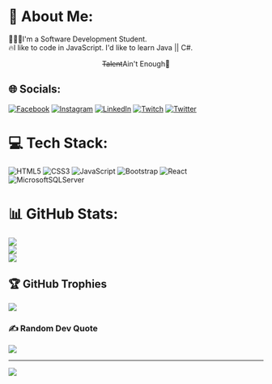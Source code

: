 # 💫 About Me:
👨🏻‍💻I'm a Software Development Student.<br>🔥I like to code in JavaScript. I'd like to learn Java || C#.<br><center><p><del>Talent</del>Ain't Enough👾</p></center>


## 🌐 Socials:
[![Facebook](https://img.shields.io/badge/Facebook-%231877F2.svg?logo=Facebook&logoColor=white)](https://facebook.com/jonathannlarios10) [![Instagram](https://img.shields.io/badge/Instagram-%23E4405F.svg?logo=Instagram&logoColor=white)](https://instagram.com/jonathannn_l) [![LinkedIn](https://img.shields.io/badge/LinkedIn-%230077B5.svg?logo=linkedin&logoColor=white)](https://linkedin.com/in/jonathan-larios-448b81244) [![Twitch](https://img.shields.io/badge/Twitch-%239146FF.svg?logo=Twitch&logoColor=white)](https://twitch.tv/LordJon4) [![Twitter](https://img.shields.io/badge/Twitter-%231DA1F2.svg?logo=Twitter&logoColor=white)](https://twitter.com/jonathanlariosv) 

# 💻 Tech Stack:
![HTML5](https://img.shields.io/badge/html5-%23E34F26.svg?style=flat-square&logo=html5&logoColor=white) ![CSS3](https://img.shields.io/badge/css3-%231572B6.svg?style=flat-square&logo=css3&logoColor=white) ![JavaScript](https://img.shields.io/badge/javascript-%23323330.svg?style=flat-square&logo=javascript&logoColor=%23F7DF1E) ![Bootstrap](https://img.shields.io/badge/bootstrap-%23563D7C.svg?style=flat-square&logo=bootstrap&logoColor=white) ![React](https://img.shields.io/badge/react-%2320232a.svg?style=flat-square&logo=react&logoColor=%2361DAFB) ![MicrosoftSQLServer](https://img.shields.io/badge/Microsoft%20SQL%20Sever-CC2927?style=flat-square&logo=microsoft%20sql%20server&logoColor=white)
# 📊 GitHub Stats:
![](https://github-readme-stats.vercel.app/api?username=JonathanEKP&theme=highcontrast&hide_border=true&include_all_commits=true&count_private=true)<br/>
![](https://github-readme-streak-stats.herokuapp.com/?user=JonathanEKP&theme=highcontrast&hide_border=true)<br/>
![](https://github-readme-stats.vercel.app/api/top-langs/?username=JonathanEKP&theme=highcontrast&hide_border=true&include_all_commits=true&count_private=true&layout=compact)

## 🏆 GitHub Trophies
![](https://github-profile-trophy.vercel.app/?username=JonathanEKP&theme=tokyonight&no-frame=false&no-bg=true&margin-w=4)

### ✍️ Random Dev Quote
![](https://quotes-github-readme.vercel.app/api?type=horizontal&theme=tokyonight)

---
[![](https://visitcount.itsvg.in/api?id=JonathanEKP&icon=0&color=0)](https://visitcount.itsvg.in)

<!-- Proudly created with GPRM ( https://gprm.itsvg.in ) -->
